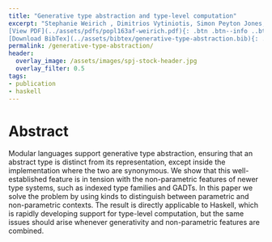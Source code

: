 ```yaml
---
title: "Generative type abstraction and type-level computation"
excerpt: "Stephanie Weirich , Dimitrios Vytiniotis, Simon Peyton Jones, Steve Zdancewic <br><br> Published in <em> Proceedings of the 38th annual ACM SIGPLAN-SIGACT symposium on Principles of programming languages </em> by ACM SIGPLAN<br><br>
[View PDF](../assets/pdfs/popl163af-weirich.pdf){: .btn .btn--info ..btn--large}
[Download BibTex](../assets/bibtex/generative-type-abstraction.bib){: .btn .btn--info ..btn--large}"
permalink: /generative-type-abstraction/
header:
  overlay_image: /assets/images/spj-stock-header.jpg
  overlay_filter: 0.5
tags:
- publication
- haskell
---
```


# Abstract

Modular languages support generative type abstraction, ensuring that an abstract type is distinct from its representation, except inside the implementation where the two are synonymous. We show that this well-established feature is in tension with the non-parametric features of newer type systems, such as indexed type families and GADTs. In this paper we solve the problem by using kinds to distinguish between parametric and non-parametric contexts. The result is directly applicable to Haskell, which is rapidly developing support for type-level computation, but the same issues should arise whenever generativity and non-parametric features are combined.
